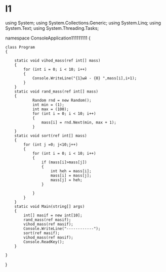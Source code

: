 # l1


using System;
using System.Collections.Generic;
using System.Linq;
using System.Text;
using System.Threading.Tasks;


namespace ConsoleApplication111111111
{

   
    class Program
    {
        
        static void vihod_mass(ref int[] mass)
        {
            for (int i = 0; i < 10; i++)
            {
                Console.WriteLine("{1}ый - {0} ",mass[i],i+1);
            }
        }
        static void rand_mass(ref int[] mass)
        {
                Random rnd = new Random();
                int min = (1);
                int max = (100);
                for (int i = 0; i < 10; i++)
                {
                    mass[i] = rnd.Next(min, max + 1);
                }
        }
        static void sort(ref int[] mass)
        {
            for (int j =0; j<10;j++)
            {
                for (int i = 0; i < 10; i++)
                {
                    if (mass[i]>mass[j])
                    {
                        int heh = mass[i];
                        mass[i] = mass[j];
                        mass[j] = heh;
                    }
                    
                }
            }
        }
        static void Main(string[] args)
        {
            int[] masif = new int[10];
            rand_mass(ref masif);
            vihod_mass(ref masif);
            Console.WriteLine("------------");
            sort(ref masif);
            vihod_mass(ref masif);
            Console.ReadKey();
        }
        
    }
}
